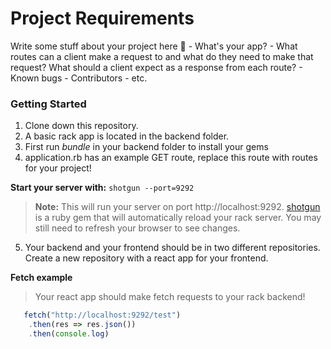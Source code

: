 # Project Requirements


Write some stuff about your project here 🙂
    - What's your app?
    - What routes can a client make a request to and what do they need to make that request? What should a client expect as a response from each route?
    - Known bugs
    - Contributors
    - etc.

### Getting Started
1. Clone down this repository.  
2. A basic rack app is located in the backend folder. 
3. First run _bundle_ in your backend folder to install your gems
4. application.rb has an example GET route, replace this route with routes for your project! 

**Start your server with:**
` shotgun --port=9292 `

> **Note:** This will run your server on port http://localhost:9292. 
> [shotgun](https://github.com/rtomayko/shotgun) is a ruby gem that will automatically reload your rack server. You may still need to refresh your browser to see changes. 

5. Your backend and your frontend should be in two different repositories. Create a new repository with a react app for your frontend. 

**Fetch example**
>  Your react app should make fetch requests to your rack backend! 

```js
   fetch("http://localhost:9292/test")
    .then(res => res.json())
    .then(console.log)
```
